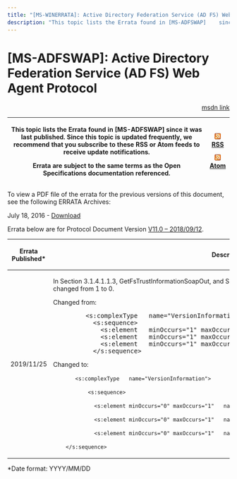 ```yaml
---
title: "[MS-WINERRATA]: Active Directory Federation Service (AD FS) Web Agent Protocol"
description: "This topic lists the Errata found in [MS-ADFSWAP]    since it was last published. Since this topic is updated frequently, we    recommend that"
---
```


# [MS-ADFSWAP]: Active Directory Federation Service (AD FS) Web Agent Protocol

<p align="right"><a href="https://msdn.microsoft.com/en-us/library/97507d00-352e-40b0-ac85-94ee2391c8bc">msdn link</a></p>
<p> </p>

<table>
 <thead>
  <tr>
   <th>
   <p>This topic lists the Errata found in [MS-ADFSWAP]
   since it was last published. Since this topic is updated frequently, we
   recommend that you subscribe to these RSS or Atom feeds to receive update
   notifications.</p>
   <p>Errata are subject to the same terms as the
   Open Specifications documentation referenced.</p>
   </th>
   <th>
   <p><img id="Picture 249" src="MS-WINERRATA_files/image003.png"><span><a href="http://blogs.msdn.com/b/protocol_content_errata/rss.aspx">RSS</a></span>
   </p>
   <p><img id="Picture 250" src="MS-WINERRATA_files/image003.png"><span><a href="http://blogs.msdn.com/b/protocol_content_errata/atom.aspx">Atom</a></span>
   </p>
   <p> </p>
   </th>
  </tr>
 </thead>
</table>

<p>To view a PDF file of the errata for the previous versions
of this document, see the following ERRATA Archives:</p>

<p>July 18, 2016 - <span><a href="http://go.microsoft.com/fwlink/?LinkId=822549">Download</a></span></p>

<p>Errata below are for Protocol Document Version <span><a href="https://docs.microsoft.com/en-us/openspecs/windows_protocols/MS-ADFSWAP/cfb6b59f-e837-4188-bc80-0e374b22716b">V11.0
– 2018/09/12</a></span>.</p>

<table><thead>
  <tr>
   <th>
   <p>Errata Published*</p>
   </th>
   <th>
   <p>Description</p>
   </th>
  </tr>
 </thead><tbody><tr>
  <td>
  <p>2019/11/25</p>
  </td>
  <td>
  <p>In Section 3.1.4.1.1.3, GetFsTrustInformationSoapOut,
  and Section 6, Appendix: Full WSDL, the value of minOccurs was changed from 1
  to 0.</p>
  <p> </p>
  <p>Changed from:</p>
  <p> </p>
  <dl>
<dd>
<div><pre>    &lt;s:complexType   name=&quot;VersionInformation&quot;&gt;
      &lt;s:sequence&gt;
        &lt;s:element   minOccurs=&quot;1&quot; maxOccurs=&quot;1&quot;   name=&quot;SoftwareVersion&quot; type=&quot;s:long&quot; /&gt;
        &lt;s:element   minOccurs=&quot;1&quot; maxOccurs=&quot;1&quot; name=&quot;Guid&quot;   type=&quot;s1:guid&quot; /&gt;
        &lt;s:element   minOccurs=&quot;1&quot; maxOccurs=&quot;1&quot; name=&quot;Version&quot;   type=&quot;s:long&quot; /&gt;
      &lt;/s:sequence&gt;
</pre></div>
</dd></dl>
  <p> </p>
  <p>Changed to:</p>
  <p> </p>
  <p><code>       &lt;s:complexType   name=&quot;VersionInformation&quot;&gt;</code></p>
  <p><code>           &lt;s:sequence&gt;</code></p>
  <p><code>             &lt;s:element minOccurs=&quot;0&quot; maxOccurs=&quot;1&quot;   name=&quot;SoftwareVersion&quot; type=&quot;s:long&quot; /&gt;</code></p>
  <p><code>             &lt;s:element minOccurs=&quot;0&quot; maxOccurs=&quot;1&quot;   name=&quot;Guid&quot; type=&quot;s1:guid&quot; /&gt;</code></p>
  <p><code>             &lt;s:element minOccurs=&quot;0&quot; maxOccurs=&quot;1&quot;   name=&quot;Version&quot; type=&quot;s:long&quot; /&gt;</code></p>
  <p><code>    &lt;/s:sequence&gt;</code></p>
  <p> </p>
  </td>
 </tr></tbody></table>

<p>*Date format: YYYY/MM/DD</p>


                